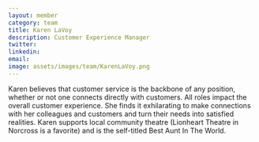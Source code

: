 ```yaml
---
layout: member
category: team
title: Karen LaVoy
description: Customer Experience Manager
twitter:
linkedin:
email:
image: assets/images/team/KarenLaVoy.png
---
```

Karen believes that customer service is the backbone of any position, whether or not one connects directly with customers. All roles impact the overall customer experience. She finds it exhilarating to make connections with her colleagues and customers and turn their needs into satisfied realities. Karen supports local community theatre (Lionheart Theatre in Norcross is a favorite) and is the self-titled Best Aunt In The World.
